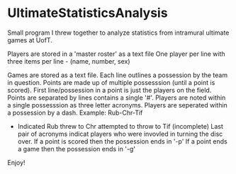# UltimateStatisticsAnalysis

Small program I threw together to analyze statistics from intramural ultimate games at UofT.

Players are stored in a 'master roster' as a text file One player per line with three items per line - (name, number, sex)

Games are stored as a text file.
Each line outlines a possession by the team in question. 
Points are made up of multiple possesssion (until a point is scored). 
First line/possession in a point is just the players on the field.
Points are separated by lines contains a single '#'.
Players are noted within a single possesssion as three letter acronyms.
Players are seperated within a possession by a dash.
  Example: Rub-Chr-Tif 
  - Indicated Rub threw to Chr attempted to throw to Tif (incomplete) 
Last pair of acronyms indicat players who were invovled in turning the disc over.
If a point is scored then the possession ends in '-p' If a point ends a game then the possession ends in '-g'

Enjoy!
